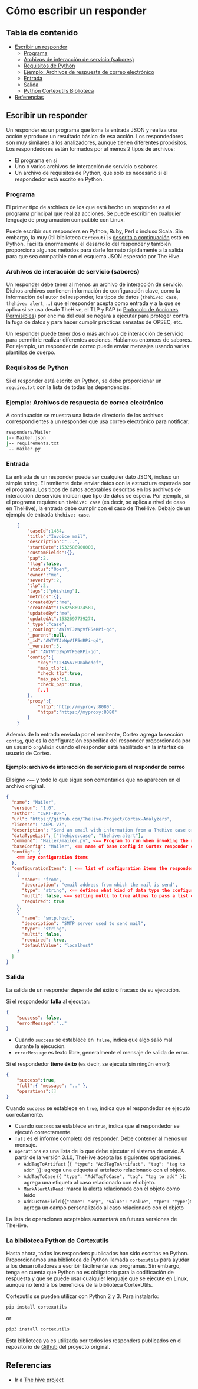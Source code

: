 # Cómo escribir un responder 

## Tabla de contenido
  * [Escribir un responder](#escribir-un-responder)
    * [Programa](#programa)
    * [Archivos de interacción de servicio (sabores)](#archivos-de-interacción-de-servicio-sabores)
    * [Requisitos de Python](#requisitos-python)
    * [Ejemplo: Archivos de respuesta de correo electrónico](#archivos-de-respuesta-de-ejemplo-correo-electrónico)
    * [Entrada](#entrada)
    * [Salida](#salida)
    * [Python Cortexutils Biblioteca](#python-cortexutils-biblioteca)
  * [Referencias](#referencias)
 
## Escribir un responder
Un responder es un programa que toma la entrada JSON y realiza una acción y produce un resultado básico de esa acción. Los respondedores son muy similares a los analizadores, aunque tienen diferentes propósitos. Los respondedores están formados por al menos 2 tipos de archivos:

- El programa en sí
- Uno o varios archivos de interacción de servicio o sabores
- Un archivo de requisitos de Python, que solo es necesario si el respondedor está 
escrito en Python.

### Programa
El primer tipo de archivos de los que está hecho un responder es el programa principal que  realiza acciones. Se puede escribir en cualquier lenguaje de programación compatible con Linux. 

Puede escribir sus responders en Python, Ruby, Perl o incluso Scala. Sin embargo, la muy útil biblioteca `Cortexutils` [descrita a continuación](#python-cortexutils-biblioteca) está en Python. Facilita enormemente el desarrollo del responder y también proporciona algunos métodos para darle formato rápidamente a la salida para que sea compatible con el esquema JSON esperado por The Hive.


### Archivos de interacción de servicio (sabores) 
Un responder debe tener al menos un archivo de interacción de servicio. Dichos archivos contienen información de configuración clave, como la información del autor del responder, los tipos de datos (`thehive: case`,` thehive: alert`, ...) que el responder acepta como entrada y a la que se aplica si se usa desde TheHive, el TLP y PAP (o [Protocolo de Acciones Permisibles](https://www.misp-project.org/taxonomies.html#_pap)) por encima del cual se negará a ejecutar para proteger contra la fuga de datos y para hacer cumplir prácticas sensatas de OPSEC, etc. 

Un responder puede tener dos o más archivos de interacción de servicio para permitirle realizar diferentes acciones. Hablamos entonces de sabores. Por ejemplo, un responder de correo puede enviar mensajes usando varias plantillas de cuerpo.

### Requisitos de Python 
Si el responder está escrito en Python, se debe proporcionar un `require.txt` con la lista de todas las dependencias. 

### Ejemplo: Archivos de respuesta de correo electrónico
A continuación se muestra una lista de directorio de los archivos correspondientes a un responder que usa correo electrónico para notificar. 

```bash
responders/Mailer
|-- Mailer.json
|-- requirements.txt
`-- mailer.py
```
### Entrada 
La entrada de un responder puede ser cualquier dato JSON, incluso un simple string. El remitente debe enviar datos con la estructura esperada por el programa. Los tipos de datos aceptables descritos en los archivos de interacción de servicio indican qué tipo de datos se espera. 
Por ejemplo, si el programa requiere un `thehive: case` (es decir, se aplica a nivel de caso en TheHive), la entrada debe cumplir con el caso de TheHive. Debajo de un ejemplo de entrada `thehive: case`. 

```json
	{
		"caseId":1484,
		"title":"Invoice mail",
		"description":"...",
		"startDate":1532586900000,
		"customFields":{},
		"pap":2,
		"flag":false,
		"status":"Open",
		"owner":"me",
		"severity":2,
		"tlp":2,
		"tags":["phishing"],
		"metrics":{},
		"createdBy":"me",
		"createdAt":1532586924589,
		"updatedBy":"me",
		"updatedAt":1532697739274,
		"_type":"case",
		"_routing":"AWTVTJzWpVfF5eRPi-qd",
		"_parent":null,
		"_id":"AWTVTJzWpVfF5eRPi-qd",
		"_version":3,
		"id":"AWTVTJzWpVfF5eRPi-qd",
		"config":{
			"key":"1234567890abcdef",
			"max_tlp":1,
			"check_tlp":true,
			"max_pap":1,
			"check_pap":true,
			[..]
		},
		"proxy":{
			"http":"http://myproxy:8080",
			"https":"https://myproxy:8080"
		}
	}
```

Además de la entrada enviada por el remitente, Cortex agrega la sección `config`, que es la configuración específica del responder proporcionada por un usuario `orgAdmin` cuando el responder está habilitado en la interfaz de usuario de Cortex. 

#### Ejemplo: archivo de interacción de servicio para el responder de correo 
El signo `<==` y todo lo que sigue son comentarios que no aparecen en el 
archivo original. 

```json
{
  "name": "Mailer",
  "version": "1.0",
  "author": "CERT-BDF",
  "url": "https://github.com/TheHive-Project/Cortex-Analyzers",
  "license": "AGPL-V3",
  "description": "Send an email with information from a TheHive case or alert",
  "dataTypeList": ["thehive:case", "thehive:alert"],
  "command": "Mailer/mailer.py", <== Program to run when invoking the responder
  "baseConfig": "Mailer", <== name of base config in Cortex responder config page
  "config": {
    <== any configuration items
  },
  "configurationItems": [ <== list of configuration items the responder needs to operate (api key etc.)
    {
      "name": "from",
      "description": "email address from which the mail is send",
      "type": "string", <== defines what kind of data type the configuration item is (string, number)
      "multi": false, <== setting multi to true allows to pass a list of items
      "required": true 
    },
    {
      "name": "smtp.host",
      "description": "SMTP server used to send mail",
      "type": "string",
      "multi": false,
      "required": true,
      "defaultValue": "localhost"
    }
  ]
}
```
### Salida 
La salida de un responder depende del éxito o fracaso de su ejecución.

Si el respondedor **falla** al ejecutar: 

```json
{
    "success": false,
    "errorMessage":".."
}
```

-   Cuando `success` se establece en` false`, indica que algo salió mal durante la ejecución.
-   `errorMessage` es texto libre, generalmente el mensaje de salida de error.

Si el respondedor **tiene éxito** (es decir, se ejecuta sin ningún error):

```json
{
    "success":true,
    "full":{ "message": ".." },
    "operations":[]
}
```

Cuando `success` se establece en `true`, indica que el respondedor se ejecutó correctamente.

-   Cuando `success` se establece en `true`, indica que el respondedor se ejecutó correctamente.
-   `full` es el informe completo del responder. Debe contener al menos un mensaje. 
-   `operations` es una lista de lo que debe ejecutar el sistema de envío.
    A partir de la versión 3.1.0, TheHive acepta las siguientes operaciones: 
    -    `AddTagToArtifact` (`{ "type": "AddTagToArtifact", "tag": "tag to add" }`): agrega 
         una etiqueta al artefacto relacionado con el objeto.
    -    `AddTagToCase` (`{ "type": "AddTagToCase", "tag": "tag to add" }`): agrega 
         una etiqueta al caso relacionado con el objeto.
    -    `MarkAlertAsRead`: marca la alerta relacionada con el objeto como leído 
    -    `AddCustomField` (`{"name": "key", "value": "value", "tpe": "type"`): agrega un campo personalizado al caso relacionado con el objeto

   
  La lista de operaciones aceptables aumentará en futuras versiones de TheHive.

### La biblioteca Python de Cortexutils 
Hasta ahora, todos los responders publicados han sido escritos en Python. Proporcionamos una biblioteca de Python llamada `cortexutils` para ayudar a los desarrolladores a escribir fácilmente sus programas. Sin embargo, tenga en cuenta que Python no es obligatorio para la codificación de respuesta y que se puede usar cualquier lenguaje que se ejecute en Linux, aunque no tendrá los beneficios de la biblioteca CortexUtils. 

Cortexutils se pueden utilizar con Python 2 y 3. 
Para instalarlo: 

```bash
pip install cortexutils
```

or

```bash
pip3 install cortexutils
```

Esta biblioteca ya es utilizada por todos los responders publicados en el repositorio de [Github](https://github.com/TheHive-Project/Cortex-Analyzers) del proyecto original.

## Referencias

- Ir a [The hive project](https://github.com/TheHive-Project/CortexDocs/blob/master/api/how-to-create-a-responder.md)
